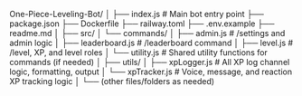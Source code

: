 One-Piece-Leveling-Bot/
│
├── index.js                  # Main bot entry point
├── package.json
├── Dockerfile
├── railway.toml
├── .env.example
├── readme.md
│
├── src/
│   └── commands/
│         ├── admin.js           # /settings and admin logic
│         ├── leaderboard.js     # /leaderboard command
│         ├── level.js           # /level, XP, and level roles
│         └── utility.js         # Shared utility functions for commands (if needed)
│
├── utils/
│     ├── xpLogger.js            # All XP log channel logic, formatting, output
│     └── xpTracker.js           # Voice, message, and reaction XP tracking logic
│
└── (other files/folders as needed)
